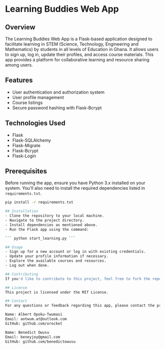 # Learning Buddies Web App

## Overview
The Learning Buddies Web App is a Flask-based application designed to facilitate learning in STEM (Science, Technology, Engineering and Mathematics) by students in all levels of Education in Ghana. It allows users to sign up, log in, update their profiles, and access course materials. This app provides a platform for collaborative learning and resource sharing among users.

## Features
- User authentication and authorization system
- User profile management
- Course listings
- Secure password hashing with Flask-Bcrypt

## Technologies Used
- Flask
- Flask-SQLAlchemy
- Flask-Migrate
- Flask-Bcrypt
- Flask-Login

## Prerequisites
Before running the app, ensure you have Python 3.x installed on your system. You'll also need to install the required dependencies listed in `requirements.txt`.

```bash
pip install -r requirements.txt

## Installation
- Clone the repository to your local machine.
- Navigate to the project directory.
- Install dependencies as mentioned above.
- Run the Flask app using the command:

``` python start_learning.py ```

## Usage
- Sign up for a new account or log in with existing credentials.
- Update your profile information if necessary.
- Explore the available courses and resources.
- Log out when done.

## Contributing
If you'd like to contribute to this project, feel free to fork the repository and submit pull requests with your changes. Please ensure you follow the project's coding style and guidelines.

## License
This project is licensed under the MIT License.

## Contact
For any questions or feedback regarding this app, please contact the project maintainers:

Name: Albert Opoku-Twumasi
Email: aotwum.at@outlook.com
GitHub: github.com/orocket

Name: Benedict Owusu
Email: beneyjoy@gmail.com
GitHub: github.com/benedictowusu
